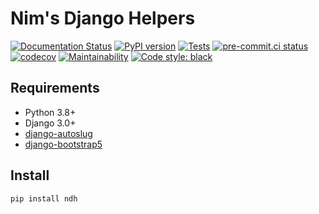 # Nim's Django Helpers

[![Documentation Status](https://readthedocs.org/projects/ndh/badge/?version=latest)](https://ndh.readthedocs.io/en/latest/?badge=latest)
[![PyPI version](https://badge.fury.io/py/ndh.svg)](https://pypi.org/project/ndh)
[![Tests](https://github.com/nim65s/ndh/actions/workflows/test.yml/badge.svg)](https://github.com/nim65s/ndh/actions/workflows/test.yml)
[![pre-commit.ci status](https://results.pre-commit.ci/badge/github/nim65s/ndh/master.svg)](https://results.pre-commit.ci/latest/github/nim65s/ndh/master)
[![codecov](https://codecov.io/gh/nim65s/ndh/branch/master/graph/badge.svg?token=BLGISGCYKG)](https://codecov.io/gh/nim65s/ndh)
[![Maintainability](https://api.codeclimate.com/v1/badges/6737a84239590ddc0d1e/maintainability)](https://codeclimate.com/github/nim65s/ndh/maintainability)
[![Code style: black](https://img.shields.io/badge/code%20style-black-000000.svg)](https://github.com/psf/black)

## Requirements

- Python 3.8+
- Django 3.0+
- [django-autoslug](https://github.com/justinmayer/django-autoslug)
- [django-bootstrap5](https://github.com/zostera/django-bootstrap5)

## Install

`pip install ndh`
